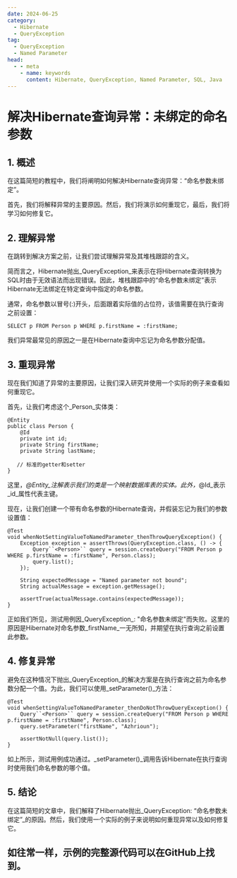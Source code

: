 ```yaml
---
date: 2024-06-25
category:
  - Hibernate
  - QueryException
tag:
  - QueryException
  - Named Parameter
head:
  - - meta
    - name: keywords
      content: Hibernate, QueryException, Named Parameter, SQL, Java
---
```


# 解决Hibernate查询异常：未绑定的命名参数

## 1. 概述

在这篇简短的教程中，我们将阐明如何解决Hibernate查询异常：“命名参数未绑定”。

首先，我们将解释异常的主要原因。然后，我们将演示如何重现它，最后，我们将学习如何修复它。

## 2. 理解异常

在跳转到解决方案之前，让我们尝试理解异常及其堆栈跟踪的含义。

简而言之，Hibernate抛出_QueryException_来表示在将Hibernate查询转换为SQL时由于无效语法而出现错误。因此，堆栈跟踪中的“命名参数未绑定”表示Hibernate无法绑定在特定查询中指定的命名参数。

通常，命名参数以冒号(:)开头，后面跟着实际值的占位符，该值需要在执行查询之前设置：

```
SELECT p FROM Person p WHERE p.firstName = :firstName;
```

我们异常最常见的原因之一是在Hibernate查询中忘记为命名参数分配值。

## 3. 重现异常

现在我们知道了异常的主要原因，让我们深入研究并使用一个实际的例子来查看如何重现它。

首先，让我们考虑这个_Person_实体类：

```
@Entity
public class Person {
    @Id
    private int id;
    private String firstName;
    private String lastName;

   // 标准的getter和setter
}
```

这里，_@Entity_注解表示我们的类是一个映射数据库表的实体。此外，_@Id_表示_id_属性代表主键。

现在，让我们创建一个带有命名参数的Hibernate查询，并假装忘记为我们的参数设置值：

```
@Test
void whenNotSettingValueToNamedParameter_thenThrowQueryException() {
    Exception exception = assertThrows(QueryException.class, () -> {
        Query``<Person>`` query = session.createQuery("FROM Person p WHERE p.firstName = :firstName", Person.class);
        query.list();
    });

    String expectedMessage = "Named parameter not bound";
    String actualMessage = exception.getMessage();

    assertTrue(actualMessage.contains(expectedMessage));
}
```

正如我们所见，测试用例因_QueryException_: "命名参数未绑定"而失败。这里的原因是Hibernate对命名参数_firstName_一无所知，并期望在执行查询之前设置此参数。

## 4. 修复异常

避免在这种情况下抛出_QueryException_的解决方案是在执行查询之前为命名参数分配一个值。为此，我们可以使用_setParameter()_方法：

```
@Test
void whenSettingValueToNamedParameter_thenDoNotThrowQueryException() {
    Query``<Person>`` query = session.createQuery("FROM Person p WHERE p.firstName = :firstName", Person.class);
    query.setParameter("firstName", "Azhrioun");

    assertNotNull(query.list());
}
```

如上所示，测试用例成功通过。_setParameter()_调用告诉Hibernate在执行查询时使用我们命名参数的哪个值。

## 5. 结论

在这篇简短的文章中，我们解释了Hibernate抛出_QueryException: “命名参数未绑定”_的原因。然后，我们使用一个实际的例子来说明如何重现异常以及如何修复它。

如往常一样，示例的完整源代码可以在GitHub上找到。
------